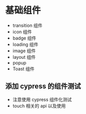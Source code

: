 # 基础组件

- transition 组件
- icon 组件
- badge 组件
- loading 组件
- image 组件
- layout 组件
- popup
- Toast 组件

## 添加 cypress 的组件测试

- 注意使用 cypress 组件化测试
- touch 相关的 api 以及使用